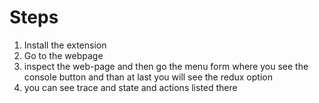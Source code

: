 # Steps
1. Install the extension
2. Go to the webpage
3. inspect the web-page and then go the menu form where you see the console button and than at last you will see the redux option
4. you can see trace and state and actions listed there